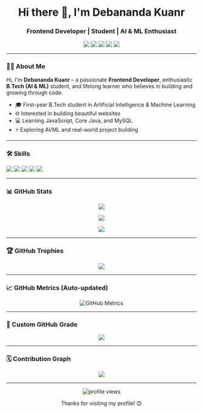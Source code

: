 <h1 align="center">Hi there 👋, I'm Debananda Kuanr</h1>
<h3 align="center">Frontend Developer | Student | AI & ML Enthusiast</h3>

<p align="center">
  <a href="mailto:debanandakuanr453@gmail.com"><img src="https://img.shields.io/badge/Email-D14836?style=for-the-badge&logo=gmail&logoColor=white"/></a>
  <a href="https://instagram.com/itz_debananda_99" target="_blank"><img src="https://img.shields.io/badge/Instagram-E4405F?style=for-the-badge&logo=instagram&logoColor=white"/></a>
  <a href="https://t.me/debanandakuanr" target="_blank"><img src="https://img.shields.io/badge/Telegram-2CA5E0?style=for-the-badge&logo=telegram&logoColor=white"/></a>
  <a href="https://www.threads.net/@itz_debananda_99" target="_blank"><img src="https://img.shields.io/badge/Threads-000000?style=for-the-badge&logo=threads&logoColor=white"/></a>
  <a href="https://www.linkedin.com/in/debananda-kuanr-213404366" target="_blank">
  <img src="https://img.shields.io/badge/LinkedIn-0A66C2?style=for-the-badge&logo=linkedin&logoColor=white"/>
</a>

</p>

---

### 🧑‍🎓 About Me

Hi, I'm **Debananda Kuanr** – a passionate **Frontend Developer**, enthusiastic **B.Tech (AI & ML)** student, and lifelong learner who believes in building and growing through code.

- 🎓 First-year B.Tech student in Artificial Intelligence & Machine Learning
- 🌐 Interested in building beautiful websites
- 💻 Learning JavaScript, Core Java, and MySQL
- ⚡ Exploring AI/ML and real-world project building

---

### 🛠️ Skills

<p>
  <img src="https://img.shields.io/badge/HTML5-E34F26?style=for-the-badge&logo=html5&logoColor=white"/>
  <img src="https://img.shields.io/badge/CSS3-1572B6?style=for-the-badge&logo=css3&logoColor=white"/>
  <img src="https://img.shields.io/badge/JavaScript-F7DF1E?style=for-the-badge&logo=javascript&logoColor=black"/>
  <img src="https://img.shields.io/badge/Core Java-007396?style=for-the-badge&logo=java&logoColor=white"/>
  <img src="https://img.shields.io/badge/MySQL-005C84?style=for-the-badge&logo=mysql&logoColor=white"/>
</p>

---

### 📊 GitHub Stats

<p align="center">
  <img src="https://github-readme-stats.vercel.app/api?username=Debananda-Kuanr&show_icons=true&theme=dark" />
</p>

<p align="center">
  <img src="https://github-readme-streak-stats.herokuapp.com/?user=Debananda-Kuanr&theme=default" />
</p>

<p align="center">
  <img src="https://github-readme-stats.vercel.app/api/top-langs/?username=Debananda-Kuanr&layout=compact&hide=html,css&langs_count=6" />
</p>

---

### 🏆 GitHub Trophies

<p align="center">
  <img src="https://github-profile-trophy.vercel.app/?username=Debananda-Kuanr&theme=darkhub&no-frame=true&column=4" />
</p>

---

### 📈 GitHub Metrics (Auto-updated)

<p align="center">
  <img src="https://github.com/Debananda-Kuanr/Debananda-Kuanr/blob/main/metrics.svg" alt="GitHub Metrics" />
</p>

---

### 🧠 Custom GitHub Grade

<p align="center">
  <img src="https://img.shields.io/badge/Grade-C%2B-blue?style=for-the-badge" />
</p>

---

### 🗓️ Contribution Graph

<p align="center">
  <img src="https://github-readme-activity-graph.cyclic.app/graph?username=Debananda-Kuanr&theme=github-compact" />
</p>

---

<p align="center">
  <img src="https://komarev.com/ghpvc/?username=Debananda-Kuanr&label=Visitors&style=flat-square&color=0e75b6" alt="profile views"/>
</p>

<p align="center">Thanks for visiting my profile! 😊</p>
<!--
**Debananda-Kuanr/Debananda-Kuanr** is a ✨ _special_ ✨ repository because its `README.md` (this file) appears on your GitHub profile.

Here are some ideas to get you started:

- 🔭 I’m currently working on ...
- 🌱 I’m currently learning ...
- 👯 I’m looking to collaborate on ...
- 🤔 I’m looking for help with ...
- 💬 Ask me about ...
- 📫 How to reach me: ...
- 😄 Pronouns: ...
- ⚡ Fun fact: ...
-->
